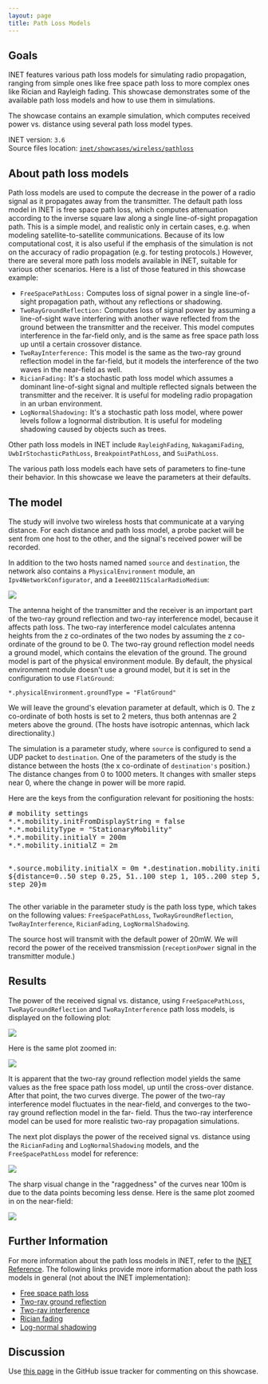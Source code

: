 ```yaml
---
layout: page
title: Path Loss Models
---
```


## Goals

INET features various path loss models for simulating radio propagation, ranging
from simple ones like free space path loss to more complex ones like Rician and
Rayleigh fading. This showcase demonstrates some of the available path loss
models and how to use them in simulations.

The showcase contains an example simulation, which computes received power
vs. distance using several path loss model types.

INET version: `3.6`<br>
Source files location: <a href="https://github.com/inet-framework/inet-showcases/tree/master/wireless/pathloss" target="_blank">`inet/showcases/wireless/pathloss`</a>

## About path loss models

Path loss models are used to compute the decrease in the power of a radio signal
as it propagates away from the transmitter. The default path loss model in INET is
free space path loss, which computes attenuation according to the inverse square
law along a single line-of-sight propagation path. This is a simple model, and
realistic only in certain cases, e.g. when modeling satellite-to-satellite
communications. Because of its low computational cost, it is also useful if the
emphasis of the simulation is not on the accuracy of radio propagation (e.g.
for testing protocols.) However, there are several more path loss models
available in INET, suitable for various other scenarios.
Here is a list of those featured in this showcase example:

- `FreeSpacePathLoss:` Computes loss of signal power in a single line-of-sight
  propagation path, without any reflections or shadowing.
- `TwoRayGroundReflection:` Computes loss of signal power by assuming a
  line-of-sight wave interfering with another wave reflected from the ground
  between the transmitter and the receiver. This model computes interference
  in the far-field only, and is the same as free space path loss up until a
  certain crossover distance.
- `TwoRayInterference:` This model is the same as the two-ray ground reflection
  model in the far-field, but it models the interference of the two waves
  in the near-field as well.
- `RicianFading:` It's a stochastic path loss model which assumes a dominant
  line-of-sight signal and multiple reflected signals between the transmitter
  and the receiver. It is useful for modeling radio propagation in an urban
  environment.
- `LogNormalShadowing:` It's a stochastic path loss model, where power levels
  follow a lognormal distribution. It is useful for modeling shadowing caused
  by objects such as trees.

Other path loss models in INET include `RayleighFading`, `NakagamiFading`,
`UwbIrStochasticPathLoss`, `BreakpointPathLoss`, and `SuiPathLoss`.

The various path loss models each have sets of parameters to fine-tune their
behavior. In this showcase we leave the parameters at their defaults.


## The model

The study will involve two wireless hosts that communicate at a varying
distance. For each distance and path loss model, a probe packet will be sent
from one host to the other, and the signal's received power will be recorded.

In addition to the two hosts named named `source` and `destination`, the network
also contains a `PhysicalEnvironment` module, an `Ipv4NetworkConfigurator`, and
a `Ieee80211ScalarRadioMedium`:

<img src="network.png" class="screen" />

<!--TODO: rewrite when the two-ray interference model is modified to use the ground model if there is one-->

The antenna height of the transmitter and the receiver is an important part of
the two-ray ground reflection and two-ray interference model, because it affects path loss.
The two-ray interference model calculates antenna heights from the z co-ordinates
of the two nodes by assuming the z co-ordinate of the ground to be 0.
The two-ray ground reflection model needs a ground model, which contains the elevation
of the ground. The ground model is part of the physical environment module.
By default, the physical environment module doesn't use a ground model, but
it is set in the configuration to use `FlatGround`:

```
*.physicalEnvironment.groundType = "FlatGround"
```

We will leave the ground's elevation parameter at default, which is 0. The z co-ordinate of both hosts is set to 2 meters, thus both antennas are 2 meters
above the ground. (The hosts have isotropic antennas, which lack directionality.)

The simulation is a parameter study, where `source` is configured to
send a UDP packet to `destination`. One of the parameters of the study is the distance between the hosts (the x co-ordinate of `destination's` position.) The distance changes from 0 to 1000 meters. It changes with smaller steps
near 0, where the change in power will be more rapid.

Here are the keys from the configuration relevant for positioning the hosts:

<p><pre class="snippet">
# mobility settings
*.*.mobility.initFromDisplayString = false
*.*.mobilityType = "StationaryMobility"
*.*.mobility.initialY = 200m
*.*.mobility.initialZ = 2m

*.source.mobility.initialX = 0m
*.destination.mobility.initialX = ${distance=0..50 step 0.25, 51..100 step 1, 105..200 step 5, 220..1000 step 20}m
</pre></p>

The other variable in the parameter study is the path loss type, which takes on the
following values: `FreeSpacePathLoss`, `TwoRayGroundReflection`,
`TwoRayInterference`, `RicianFading`, `LogNormalShadowing`.

The source host will transmit with the default power of 20mW. We will record the
power of the received transmission (`receptionPower` signal in the
transmitter module.)

## Results

The power of the received signal vs. distance, using `FreeSpacePathLoss`,
`TwoRayGroundReflection` and `TwoRayInterference` path loss models, 
is displayed on the following plot:

<a href="tworay.svg" target="_blank"><img class="screen" src="tworay.png"></a>

Here is the same plot zoomed in:

<a href="tworay2.svg" target="_blank"><img class="screen" src="tworay2.png"></a>

It is apparent that the two-ray ground reflection model yields the same values as
the free space path loss model, up until the cross-over distance. After that point,
the two curves diverge. The power of the two-ray interference model fluctuates in
the near-field, and converges to the two-ray ground reflection model in the far-
field. Thus the two-ray interference model can be used for more realistic two-ray
propagation simulations.

The next plot displays the power of the received signal vs. distance using the
`RicianFading` and `LogNormalShadowing` models, and the `FreeSpacePathLoss` model
for reference:

<a href="ricianlognormal.svg" target="_blank"><img class="screen" src="ricianlognormal.png"></a>

The sharp visual change in the "raggedness" of the curves near 100m is due to
the data points becoming less dense. Here is the same plot zoomed in on the
near-field:

<a href="ricianlognormal2.svg" target="_blank"><img class="screen" src="ricianlognormal2.png"></a>

## Further Information

For more information about the path loss models in INET, refer to the <a href="https://omnetpp.org/doc/inet/api-current/neddoc/index.html" target="_blank">INET Reference</a>.
The following links provide more information about the path loss models in general (not about the INET implementation):

- <a href="https://en.wikipedia.org/wiki/Free-space_path_loss" target="_blank">Free space path loss</a>
- <a href="https://en.wikipedia.org/wiki/Two-ray_ground-reflection_model" target="_blank">Two-ray ground reflection</a>
- <a href="https://pdfs.semanticscholar.org/a86f/90f1238ccb90181c26335684fd762247408e.pdf" target="_blank">Two-ray interference</a>
- <a href="https://en.wikipedia.org/wiki/Rician_fading" target="_blank">Rician fading</a>
- <a href="https://en.wikipedia.org/wiki/Log-distance_path_loss_model" target="_blank">Log-normal shadowing</a>

## Discussion

Use <a href="https://github.com/inet-framework/inet-showcases/issues/19" target="_blank">this page</a>
in the GitHub issue tracker for commenting on this showcase.

